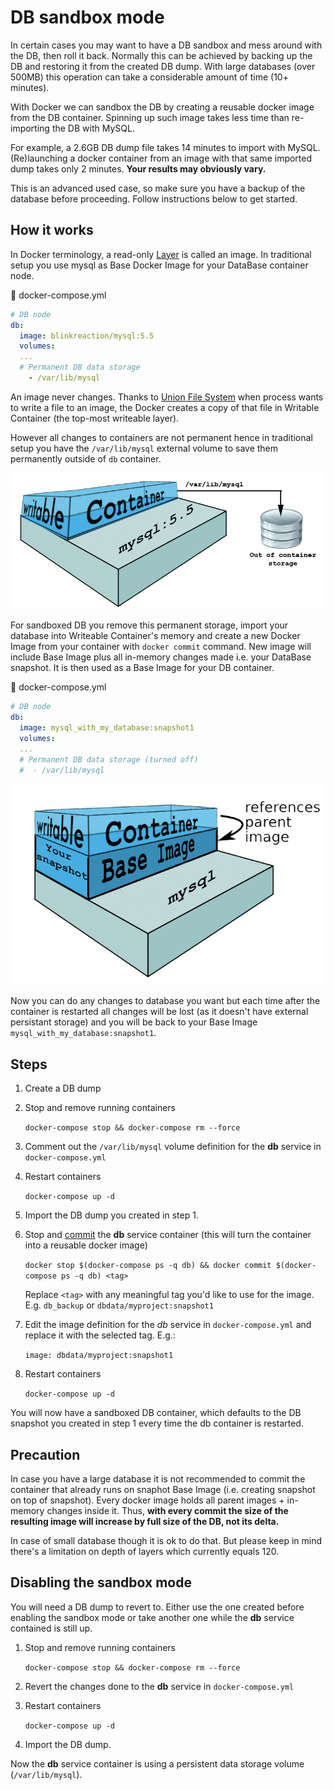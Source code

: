 # DB sandbox mode

In certain cases you may want to have a DB sandbox and mess around with the DB, then roll it back.
Normally this can be achieved by backing up the DB and restoring it from the created DB dump.
With large databases (over 500MB) this operation can take a considerable amount of time (10+ minutes).

With Docker we can sandbox the DB by creating a reusable docker image from the DB container.
Spinning up such image takes less time than re-importing the DB with MySQL.

For example, a 2.6GB DB dump file takes 14 minutes to import with MySQL. (Re)launching a docker container from an image with that same imported dump takes only 2 minutes. **Your results may obviously vary.**

This is an advanced used case, so make sure you have a backup of the database before proceeding.
Follow instructions below to get started.

## How it works

In Docker terminology, a read-only [Layer](https://docs.docker.com/terms/layer/#layer) is called an image. In traditional setup you use mysql as Base Docker Image for your DataBase container node. 

:page_facing_up: docker-compose.yml
```yml
# DB node
db:
  image: blinkreaction/mysql:5.5
  volumes:
  ...
  # Permanent DB data storage
    - /var/lib/mysql
  ```

An image never changes. Thanks to [Union File System](https://docs.docker.com/terms/layer/#union-file-system) when process wants to write a file to an image, the Docker creates a copy of that file in Writable Container (the top-most writeable layer).

However all changes to containers are not permanent hence in traditional setup you have the `/var/lib/mysql` external volume to save them permanently outside of `db` container.

<img src="img/unionfs-container.png" />

For sandboxed DB you remove this permanent storage, import your database into Writeable Container's memory and create a new Docker Image from your container with `docker commit` command. New image will include Base Image plus all in-memory changes made i.e. your DataBase snapshot. It is then used as a Base Image for your DB container. 

:page_facing_up: docker-compose.yml
```yml
# DB node
db:
  image: mysql_with_my_database:snapshot1
  volumes:
  ...
  # Permanent DB data storage (turned off)
  #  - /var/lib/mysql
  ```

<img src="img/unionfs-your-image.png" />

Now you can do any changes to database you want but each time after the container is restarted all changes will be lost (as it doesn't have external persistant storage) and you will be back to your Base Image `mysql_with_my_database:snapshot1`.

## Steps

1. Create a DB dump
2. Stop and remove running containers
    
    `docker-compose stop && docker-compose rm --force`

3. Comment out the `/var/lib/mysql` volume definition for the **db** service in `docker-compose.yml`
4. Restart containers

    `docker-compose up -d`

5. Import the DB dump you created in step 1.
6. Stop and [commit](https://docs.docker.com/reference/commandline/cli/#commit) the **db** service container (this will turn the container into a reusable docker image)
    
    `docker stop $(docker-compose ps -q db) && docker commit $(docker-compose ps -q db) <tag>`

    Replace `<tag>` with any meaningful tag you'd like to use for the image. E.g. `db_backup` or `dbdata/myproject:snapshot1`

7. Edit the image definition for the *db* service in `docker-compose.yml` and replace it with the selected tag. E.g.:

    `image: dbdata/myproject:snapshot1`

8. Restart containers

    `docker-compose up -d`

You will now have a sandboxed DB container, which defaults to the DB snapshot you created in step 1 every time the db container is restarted.

## Precaution

In case you have a large database it is not recommended to commit the container that already runs on snaphot Base Image (i.e. creating snapshot on top of snapshot). Every docker image holds all parent images + in-memory changes inside it. Thus, **with every commit the size of the resulting image will increase by full size of the DB, not its delta.**

In case of small database though it is ok to do that. But please keep in mind there's a limitation on depth of layers which currently equals 120. 

## Disabling the sandbox mode

You will need a DB dump to revert to.
Either use the one created before enabling the sandbox mode or take another one while the **db** service contained is still up.

1. Stop and remove running containers
    
    `docker-compose stop && docker-compose rm --force`

2. Revert the changes done to the **db** service in `docker-compose.yml`
3. Restart containers

    `docker-compose up -d`

5. Import the DB dump.

Now the **db** service container is using a persistent data storage volume (`/var/lib/mysql`).
